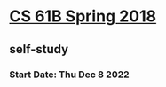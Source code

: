 # [CS 61B Spring 2018](https://sp18.datastructur.es)

## self-study

### Start Date:   Thu Dec 8 2022
